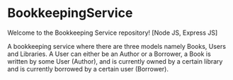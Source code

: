 # BookkeepingService
Welcome to the Bookkeeping Service repository! [Node JS, Express JS]

A bookkeeping service where there are three models namely Books, Users and Libraries. A User can either be an Author or a Borrower, a Book is written by some User (Author), and is currently owned by a certain library and is currently borrowed by a certain user (Borrower).
